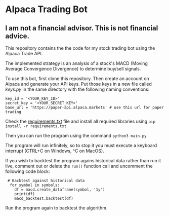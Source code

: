 # Alpaca Trading Bot

## **I am not a financial advisor. This is not financial advice.**

This repository contains the the code for my stock trading bot using the Alpaca Trade API.

The implemented strategy is an analysis of a stock's MACD (Moving Average Convergence Divergence) to determine buy/sell signals.

To use this bot, first clone this repository. Then create an account on Alpaca and generate your API keys. Put those keys in a new file called _keys.py_ in the same directory with the following naming conventions:

```
key_id = '<YOUR_KEY_ID>'
secret_key = '<YOUR_SECRET_KEY>'
base_url = 'https://paper-api.alpaca.markets' # use this url for paper trading
```

Check the [requirements.txt](/requirements.txt) file and install all required libraries using `pip install -r requirements.txt`

Then you can run the program using the command `python3 main.py`

The program will run infinitely, so to stop it you must execute a keyboard interrupt (CTRL+C on Windows, ^C on MacOS).

If you wish to backtest the program agains historical data rather than run it live, comment out or delete the `run()` function call and uncomment the following code block:

```
 # Backtest against historical data
  for symbol in symbols:
    df = macd.create_dataframe(symbol, '1y')
    print(df)
    macd_backtest.backtest(df)
```

Run the program again to backtest the algorithm.
